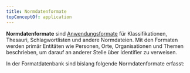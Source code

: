 ```yaml
---
title: Normdatenformate
topConceptOf: application
---
```


**Normdatenformate** sind [Anwendungsformate](../application) für
Klassifikationen, Thesauri, Schlagwortlisten und andere Normdateien. Mit den
Formaten werden primär Entitäten wie Personen, Orte, Organisationen und Themen
beschrieben, um darauf an anderer Stelle über Identifier zu verweisen.

In der Formatdatenbank sind bislang folgende Normdatenformate erfasst:

<formats-tree application="authority"/>


